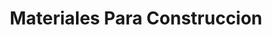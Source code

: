 ---
title: "Materiales Para Construccion"
url: /ciudad-de-mexico/materiales-para-construccion/
shop: general
---